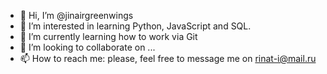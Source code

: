 - 👋 Hi, I’m @jinairgreenwings
- 👀 I’m interested in learning Python, JavaScript and SQL.
- 🌱 I’m currently learning how to work via Git
- 💞️ I’m looking to collaborate on ...
- 📫 How to reach me: please, feel free to message me on rinat-i@mail.ru

<!---
jinairgreenwings/jinairgreenwings is a ✨ special ✨ repository because its `README.md` (this file) appears on your GitHub profile.
You can click the Preview link to take a look at your changes.
--->

